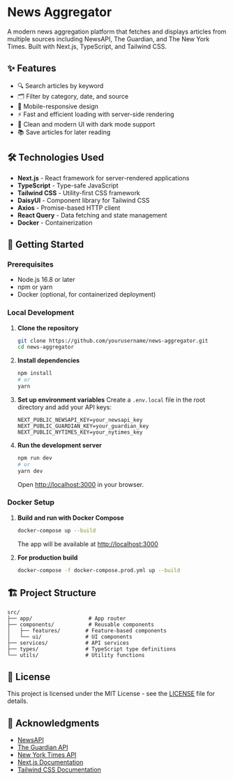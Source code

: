 # News Aggregator

A modern news aggregation platform that fetches and displays articles from multiple sources including NewsAPI, The Guardian, and The New York Times. Built with Next.js, TypeScript, and Tailwind CSS.

## ✨ Features

- 🔍 Search articles by keyword
- 🗂 Filter by category, date, and source
- 📱 Mobile-responsive design
- ⚡ Fast and efficient loading with server-side rendering
- 🎨 Clean and modern UI with dark mode support
- 📚 Save articles for later reading

## 🛠 Technologies Used

- **Next.js** - React framework for server-rendered applications
- **TypeScript** - Type-safe JavaScript
- **Tailwind CSS** - Utility-first CSS framework
- **DaisyUI** - Component library for Tailwind CSS
- **Axios** - Promise-based HTTP client
- **React Query** - Data fetching and state management
- **Docker** - Containerization

## 🚀 Getting Started

### Prerequisites

- Node.js 16.8 or later
- npm or yarn
- Docker (optional, for containerized deployment)

### Local Development

1. **Clone the repository**
   ```bash
   git clone https://github.com/yourusername/news-aggregator.git
   cd news-aggregator
   ```

2. **Install dependencies**
   ```bash
   npm install
   # or
   yarn
   ```

3. **Set up environment variables**
   Create a `.env.local` file in the root directory and add your API keys:
   ```
   NEXT_PUBLIC_NEWSAPI_KEY=your_newsapi_key
   NEXT_PUBLIC_GUARDIAN_KEY=your_guardian_key
   NEXT_PUBLIC_NYTIMES_KEY=your_nytimes_key
   ```

4. **Run the development server**
   ```bash
   npm run dev
   # or
   yarn dev
   ```
   Open [http://localhost:3000](http://localhost:3000) in your browser.

### Docker Setup

1. **Build and run with Docker Compose**
   ```bash
   docker-compose up --build
   ```
   The app will be available at [http://localhost:3000](http://localhost:3000)

2. **For production build**
   ```bash
   docker-compose -f docker-compose.prod.yml up --build
   ```

## 🏗 Project Structure

```
src/
├── app/                  # App router
├── components/           # Reusable components
│   ├── features/        # Feature-based components
│   └── ui/              # UI components
├── services/            # API services
├── types/               # TypeScript type definitions
└── utils/               # Utility functions
```

## 📝 License

This project is licensed under the MIT License - see the [LICENSE](LICENSE) file for details.

## 🙏 Acknowledgments

- [NewsAPI](https://newsapi.org/)
- [The Guardian API](https://open-platform.theguardian.com/)
- [New York Times API](https://developer.nytimes.com/)
- [Next.js Documentation](https://nextjs.org/docs)
- [Tailwind CSS Documentation](https://tailwindcss.com/docs)